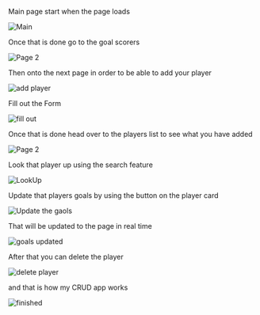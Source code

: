 Main page start when the page loads

![Main](https://github.com/user-attachments/assets/cb3f26d7-915c-4074-a7f9-b8f6a4f655af)

Once that is done go to the goal scorers

![Page 2](https://github.com/user-attachments/assets/88568495-1327-46f2-95c5-76f3aa79574f)

Then onto the next page in order to be able to add your player 


![add player](https://github.com/user-attachments/assets/3fed5cf1-2181-4caf-928a-75b4fbac458d)

Fill out the Form 


![fill out](https://github.com/user-attachments/assets/745630ad-0a40-49af-a043-4ed6f168fa7d)

Once that is done head over to the players list to see what you have added


![Page 2](https://github.com/user-attachments/assets/8287b4a7-a873-4175-a026-7a2b75a5f4cc)

Look that player up using the search feature 

![LookUp](https://github.com/user-attachments/assets/988abb0e-19b0-4a7e-b319-2df646e64791)

Update that players goals by using the button on the player card 


![Update the gaols](https://github.com/user-attachments/assets/908cff1a-e6f2-4fc4-a406-9e29f08076c0)

That will be updated to the page in real time 

![goals updated](https://github.com/user-attachments/assets/d3843185-3447-4913-a433-07061c165173)

After that you can delete the player 

![delete player](https://github.com/user-attachments/assets/8f4f8565-327e-4b94-95a3-189bc4fe917a)

and that is how my CRUD app works 

![finished](https://github.com/user-attachments/assets/8e49f27e-fa14-427a-804b-221b63edbdfe)






